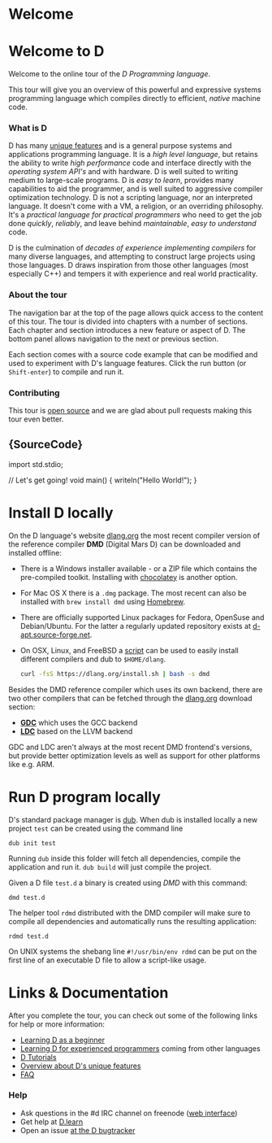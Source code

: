 # Welcome
# Welcome to D

Welcome to the online tour of the *D Programming language*.

This tour will give you an overview of this powerful and expressive systems
programming language which compiles directly to efficient, *native*
machine code.

### What is D

D has many [unique features](http://dlang.org/overview.html) and is a
general purpose systems and applications programming language.
It is a _high level language_, but retains the ability to write _high
performance_ code and interface directly with the _operating system API's_
and with hardware.
D is well suited to writing medium to large-scale programs.
D is _easy to learn_, provides many capabilities to aid the programmer,
and is well suited to aggressive compiler optimization technology.
D is not a scripting language, nor an interpreted language.
It doesn't come with a VM, a religion, or an overriding philosophy.
It's a _practical language for practical programmers_ who need to get the
job done _quickly_, _reliably_, and leave behind _maintainable_,
_easy to understand_ code.

D is the culmination of _decades of experience implementing compilers_
for many diverse languages,
and attempting to construct large projects using those languages.
D draws inspiration from those other languages (most especially C++)
and tempers it with experience and real world practicality.

### About the tour

The navigation bar at the top of the page allows quick access to the content
of this tour. The tour is divided into chapters with a number of sections.
Each chapter and section introduces a new feature or aspect of D. The bottom
panel allows navigation to the next or previous section.

Each section comes with a source code example that can be modified and used
to experiment with D's language features.
Click the run button (or `Shift-enter`) to compile and run it.

### Contributing

This tour is [open source](https://github.com/stonemaster/dlang-tour/tree/master/public/content/en)
and we are glad about pull requests making this tour even better.

## {SourceCode}

import std.stdio;

// Let's get going!
void main() {
    writeln("Hello World!");
}

# Install D locally

On the D language's website [dlang.org](https://dlang.org) the most recent
compiler version of the reference compiler **DMD** (Digital Mars D)
can be downloaded and installed offline:

* There is a Windows installer available - or a ZIP file which
  contains the pre-compiled toolkit. Installing with
  [chocolatey](https://chocolatey.org/packages/dmd)
  is another option.
* For Mac OS X there is a `.dmg` package. The most recent can also be installed
  with `brew install dmd` using [Homebrew](http://brew.sh).
* There are officially supported Linux packages for Fedora, OpenSuse and
  Debian/Ubuntu. For the latter a regularly updated repository exists
  at [d-apt.source-forge.net](http://d-apt.sourceforge.net).
* On OSX, Linux, and FreeBSD a [script](https://dlang.org/install.sh) can
  be used to easily install different compilers and dub to `$HOME/dlang`.

  ```sh
  curl -fsS https://dlang.org/install.sh | bash -s dmd
  ```
  

Besides the DMD reference compiler which uses its own backend, there are
two other compilers that can be fetched through the
[dlang.org](https://dlang.org) download section:

* [**GDC**](http://gdcproject.org/downloads) which uses the GCC backend
* [**LDC**](https://github.com/ldc-developers/ldc#installation) based on the LLVM backend

GDC and LDC aren't always at the most recent DMD frontend's versions, 
but provide better optimization levels as well as support
for other platforms like e.g. ARM.

# Run D program locally

D's standard package manager is [dub](http://code.dlang.org). When dub is
installed locally a new project `test` can be created using
the command line

    dub init test

Running `dub` inside this folder will fetch all dependencies, compile the
application and run it. `dub build` will just compile the project.

Given a D file `test.d` a binary is created using *DMD* with this command:

    dmd test.d

The helper tool `rdmd` distributed with the DMD compiler
will make sure to compile all dependencies and automatically runs
the resulting application:

    rdmd test.d

On UNIX systems the shebang line `#!/usr/bin/env rdmd` can be put
on the first line of an executable D file to allow a script-like
usage.

# Links & Documentation

After you complete the tour, you can check out some of the following links for help or more information:

* [Learning D as a beginner](http://ddili.org/ders/d.en/index.html)
* [Learning D for experienced programmers](http://wiki.dlang.org/Coming_From) coming from other languages
* [D Tutorials](https://wiki.dlang.org/Tutorials)
* [Overview about D's unique features](http://dlang.org/overview.html)
* [FAQ](http://dlang.org/faq.html)

### Help

* Ask questions in the #d IRC channel on freenode ([web interface](https://kiwiirc.com/client/irc.freenode.net/d))
* Get help at [D.learn](http://forum.dlang.org/group/learn)
* Open an issue [at the D bugtracker](https://issues.dlang.org)

